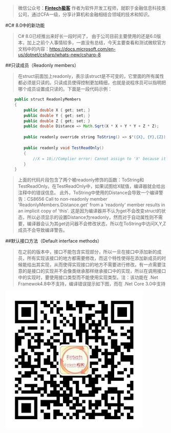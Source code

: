 >微信公众号：**[Fintech极客](#jump_fintech)**
作者为软件开发工程师，就职于金融信息科技类公司，通过CFA一级，分享计算机和金融相结合领域的技术和知识。

#C# 8.0中的新功能
>C# 8.0已经推出来好长一段时间了， 由于公司目前主要使用的还是6.0版本，加上之前个人事情较多，一直没有总结，今天主要查看和测试微软官方文档中的内容：https://docs.microsoft.com/en-us/dotnet/csharp/whats-new/csharp-8

##只读成员（Readonly members）
>在struct前面加上readonly，表示该struct是不可变的，它里面的所有属性都必须是只读的。只读成员使得控制更加精细，也就是说程序员可以指明把哪个成员设置成只读的。下面是一段代码示例：
```java
    public struct ReadonlyMembers
    {
        public double X { get; set; }
        public double Y { get; set; }
        public double Z { get; set; }
        public double Distance => Math.Sqrt(X * X + Y * Y + Z * Z);

        public readonly override string ToString() => $"({X}, {Y},{Z}) is {Distance} from the origin";

        public readonly void TestReadOnly()
        {
            //X = 10;//Complier error: Cannot assign to 'X' because it is read-only
        }
    }
```
>上面的代码片段包含了两个被readonly修饰的函数：ToString和TestReadOnly。在TestReadOnly中，如果试图给X赋值，编译器就会给出注释中的错误信息。
此外，ToString中使用的Distance会导致一个编译警告：CS8656	Call to non-readonly member 'ReadonlyMembers.Distance.get' from a 'readonly' member results in an implicit copy of 'this'. 这是因为编译器并不认为get不会改变struct的状态，所以必须显示的设置Distance为readonly，然而对于自动属性则不需要，编译器会认为其get访问器不会修改状态，所以在ToString中访问X,Y,Z成员不会导致编译警告。

##默认接口方法（Default interface methods）
>在之前的版本中，接口不能包含实现部分，所以一旦在接口中添加新的成员，所有实现该接口的地方都需要修改，而这个特性使得在添加新成员的时候能给出其实现，从而使得实现接口的地方不需要进行修改。有一点需要注意的是接口的实现并不会像类继承那样继承接口中的实现，所以在调用接口中的实现时，要使用接口类型而不能使用实现类型。注：该功能在 .Net Framewok4.8中不支持，编译错误提示如下图，而在 .Net Core 3.0中支持


<a id="jump_fintech"></a>
![Fintech极客](https://github.com/DerekLoveCC/Writings/raw/master/Fintech_Wechat/Fintech.jpg)